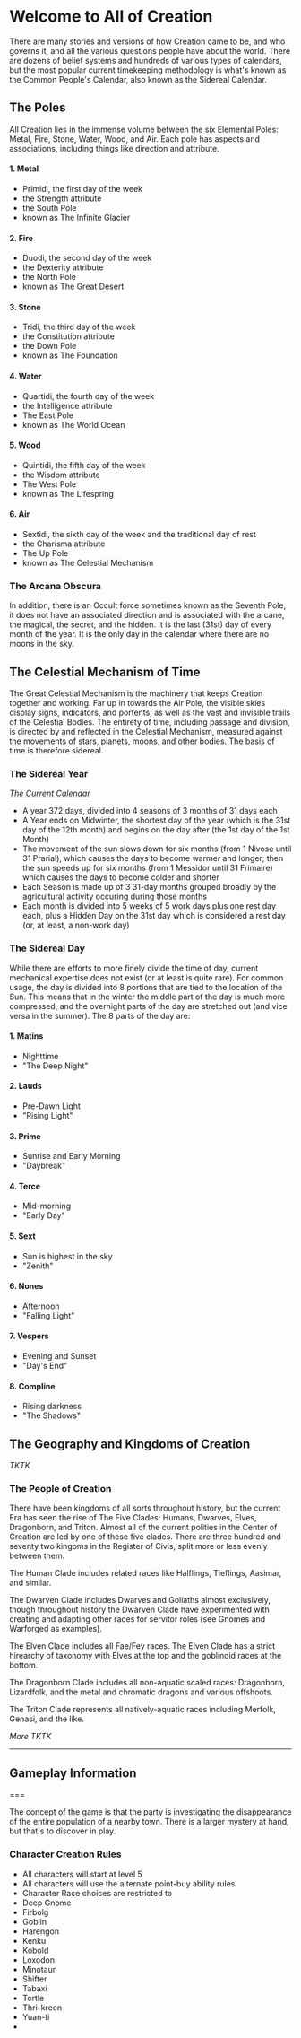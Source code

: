 # Welcome to All of Creation

There are many stories and versions of how Creation came to be, and who governs it, and all the various questions people have about the world. There are dozens of belief systems and hundreds of various types of calendars, but the most popular current timekeeping methodology is what's known as the Common People's Calendar, also known as the Sidereal Calendar.

## The Poles

All Creation lies in the immense volume between the six Elemental Poles: Metal, Fire, Stone, Water, Wood, and Air. Each pole has aspects and associations, including things like direction and attribute. 

#### 1. Metal
 * Primidi, the first day of the week
 * the Strength attribute
 * the South Pole
 * known as The Infinite Glacier
#### 2. Fire
 * Duodi, the second day of the week
 * the Dexterity attribute
 * the North Pole
 * known as The Great Desert
#### 3. Stone
 * Tridi, the third day of the week
 * the Constitution attribute
 * the Down Pole
 * known as The Foundation
#### 4. Water
 * Quartidi, the fourth day of the week
 * the Intelligence attribute
 * The East Pole
 * known as The World Ocean
#### 5. Wood
 * Quintidi, the fifth day of the week
 * the Wisdom attribute
 * The West Pole
* known as The Lifespring
#### 6. Air
* Sextidi, the sixth day of the week and the traditional day of rest
* the Charisma attribute
* The Up Pole
* known as The Celestial Mechanism

### The Arcana Obscura

In addition, there is an Occult force sometimes known as the Seventh Pole; it does not have an associated direction and is associated with the arcane, the magical, the secret, and the hidden. It is the last (31st) day of every month of the year. It is the only day in the calendar where there are no moons in the sky.

## The Celestial Mechanism of Time

The Great Celestial Mechanism is the machinery that keeps Creation together and working. Far up in towards the Air Pole, the visible skies display signs, indicators, and portents, as well as the vast and invisible trails of the Celestial Bodies. The entirety of time, including passage and division, is directed by and reflected in the Celestial Mechanism, measured against the movements of stars, planets, moons, and other bodies. The basis of time is therefore sidereal. 

### The Sidereal Year

*[The Current Calendar][1]*

* A year 372 days, divided into 4 seasons of 3 months of 31 days each
* A Year ends on Midwinter, the shortest day of the year (which is the 31st day of the 12th month) and begins on the day after (the 1st day of the 1st Month)
* The movement of the sun slows down for six months (from 1 Nivose until 31 Prarial), which causes the days to become warmer and longer; then the sun speeds up for six months (from 1 Messidor until 31 Frimaire) which causes the days to become colder and shorter
* Each Season is made up of 3 31-day months grouped broadly by the agricultural activity occuring during those months
* Each month is divided into 5 weeks of 5 work days plus one rest day each, plus a Hidden Day on the 31st day which is considered a rest day (or, at least, a non-work day) 

### The Sidereal Day

While there are efforts to more finely divide the time of day, current mechanical expertise does not exist (or at least is quite rare). For common usage, the day is divided into 8 portions that are tied to the location of the Sun. This means that in the winter the middle part of the day is much more compressed, and the overnight parts of the day are stretched out (and vice versa in the summer). The 8 parts of the day are: 
#### 1. Matins
* Nighttime
* "The Deep Night"
#### 2. Lauds
* Pre-Dawn Light
* "Rising Light"
#### 3. Prime
* Sunrise and Early Morning
* "Daybreak"
#### 4. Terce
* Mid-morning
* "Early Day"
#### 5. Sext
* Sun is highest in the sky
* "Zenith"
#### 6. Nones
* Afternoon
* "Falling Light"
#### 7. Vespers
* Evening and Sunset
* "Day's End"
#### 8. Compline
* Rising darkness
* "The Shadows" 

## The Geography and Kingdoms of Creation

*TKTK*

### The People of Creation

There have been kingdoms of all sorts throughout history, but the current Era has seen the rise of The Five Clades: Humans, Dwarves, Elves, Dragonborn, and Triton. Almost all of the current polities in the Center of Creation are led by one of these five clades. There are three hundred and seventy two kingoms in the Register of Civis, split more or less evenly between them.

The Human Clade includes related races like Halflings, Tieflings, Aasimar, and similar.

The Dwarven Clade includes Dwarves and Goliaths almost exclusively, though throughout history the Dwarven Clade have experimented with creating and adapting other races for servitor roles (see Gnomes and Warforged as examples).

The Elven Clade includes all Fae/Fey races. The Elven Clade has a strict hirearchy of taxonomy with Elves at the top and the goblinoid races at the bottom.

The Dragonborn Clade includes all non-aquatic scaled races: Dragonborn, Lizardfolk, and the metal and chromatic dragons and various offshoots.

The Triton Clade represents all natively-aquatic races including Merfolk, Genasi, and the like.

*More TKTK*

-------

## Gameplay Information
===

The concept of the game is that the party is investigating the disappearance of the entire population of a nearby town. There is a larger mystery at hand, but that's to discover in play.

### Character Creation Rules
+ All characters will start at level 5
+ All characters will use the alternate point-buy ability rules 
+ Character Race choices are restricted to
 + Deep Gnome
 + Firbolg
 + Goblin
 + Harengon
 + Kenku
 + Kobold
 + Loxodon
 + Minotaur
 + Shifter
 + Tabaxi
 + Tortle
 + Thri-kreen
 + Yuan-ti
 + 


[1]: https://app.fantasy-calendar.com/calendars/6e078fe6c4a09f9693e6a106d1443055